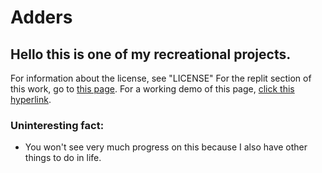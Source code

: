 # Adders

## Hello this is one of my recreational projects.

For information about the license, see "LICENSE"
For the replit section of this work, go to [this page](https://addersden.identity100234.repl.co/).
For a working demo of this page, [click this hyperlink](https://isthendv01d.github.io/adder.github.io/).

### Uninteresting fact:
- You won't see very much progress on this because I also have other things to do in life.
